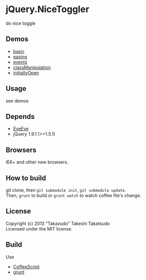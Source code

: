# jQuery.NiceToggler

do nice toggle

## Demos

* [basic](http://takazudo.github.io/jQuery.NiceToggler/demos/basic/)
* [easing](http://takazudo.github.io/jQuery.NiceToggler/demos/easing/)
* [events](http://takazudo.github.io/jQuery.NiceToggler/demos/events/)
* [classManipulation](http://takazudo.github.io/jQuery.NiceToggler/demos/classManipulation/)
* [initiallyOpen](http://takazudo.github.io/jQuery.NiceToggler/demos/initiallyOpen/)

## Usage

see demos

## Depends

* [EveEve](https://github.com/Takazudo/EveEve)
* jQuery 1.9.1 (>=1.5.1)

## Browsers

IE6+ and other new browsers.  

## How to build

git clone, then `git submodule init`, `git submodule update`.  
Then, `grunt` to build or `grunt watch` to watch coffee file's change.

## License

Copyright (c) 2013 "Takazudo" Takeshi Takatsudo  
Licensed under the MIT license.

## Build

Use

 * [CoffeeScript][coffeescript]
 * [grunt][grunt]

[coffeescript]: http://coffeescript.org "CoffeeScript"
[grunt]: http://gruntjs.com "grunt"
